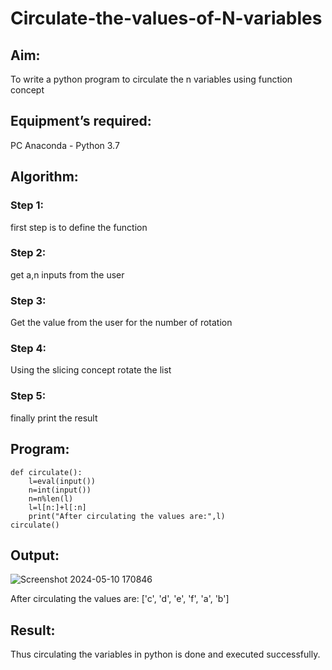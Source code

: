 # Circulate-the-values-of-N-variables
## Aim:
To write a python program to circulate the n variables using function concept
## Equipment’s required:
PC
Anaconda - Python 3.7
## Algorithm: 
### Step 1: 
first step is to define the function
### Step 2: 
get a,n inputs from the user
### Step 3: 
Get the value from the user for the number of rotation
### Step 4: 
Using the slicing concept rotate the list

### Step 5: 
finally print the result

## Program:
~~~
def circulate():
    l=eval(input())
    n=int(input())
    n=n%len(l)
    l=l[n:]+l[:n]
    print("After circulating the values are:",l)
circulate()
~~~

## Output:

![Screenshot 2024-05-10 170846](https://github.com/Vigneshvikiii/Circulate-the-values-of-N-variables/assets/147474483/af35f931-8fc7-447d-b16c-a50bd4bf829f)

After circulating the values are: ['c', 'd', 'e', 'f', 'a', 'b']

## Result:
Thus circulating the variables in python is done and executed successfully.

